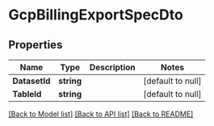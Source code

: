 # GcpBillingExportSpecDto

## Properties
Name | Type | Description | Notes
------------ | ------------- | ------------- | -------------
**DatasetId** | **string** |  | [default to null]
**TableId** | **string** |  | [default to null]

[[Back to Model list]](../README.md#documentation-for-models) [[Back to API list]](../README.md#documentation-for-api-endpoints) [[Back to README]](../README.md)

